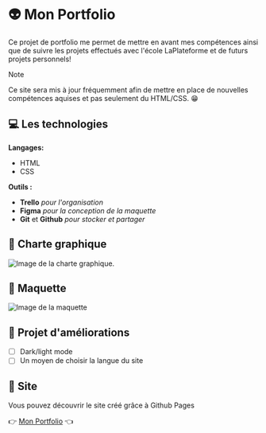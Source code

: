 # 👽 Mon Portfolio

Ce projet de portfolio me permet de mettre en avant mes compétences ainsi que de suivre les projets effectués avec l'école LaPlateforme et de futurs projets personnels!

> [!NOTE]
> Ce site sera mis à jour fréquemment afin de mettre en place de nouvelles compétences aquises et pas seulement du HTML/CSS. 😁

## 💻 Les technologies

**Langages:**

- HTML
- CSS

**Outils :**

- **Trello** _pour l'organisation_
- **Figma** _pour la conception de la maquette_
- **Git** et **Github** _pour stocker et partager_

## 📝 Charte graphique

![Image de la charte graphique.]()

## 📏 Maquette

![Image de la maquette]()

## 📒 Projet d'améliorations

- [ ] Dark/light mode
- [ ] Un moyen de choisir la langue du site

## 👀 Site

Vous pouvez découvrir le site créé grâce à Github Pages

👉 [Mon Portfolio](https://jams-sanchez.github.io) 👈
